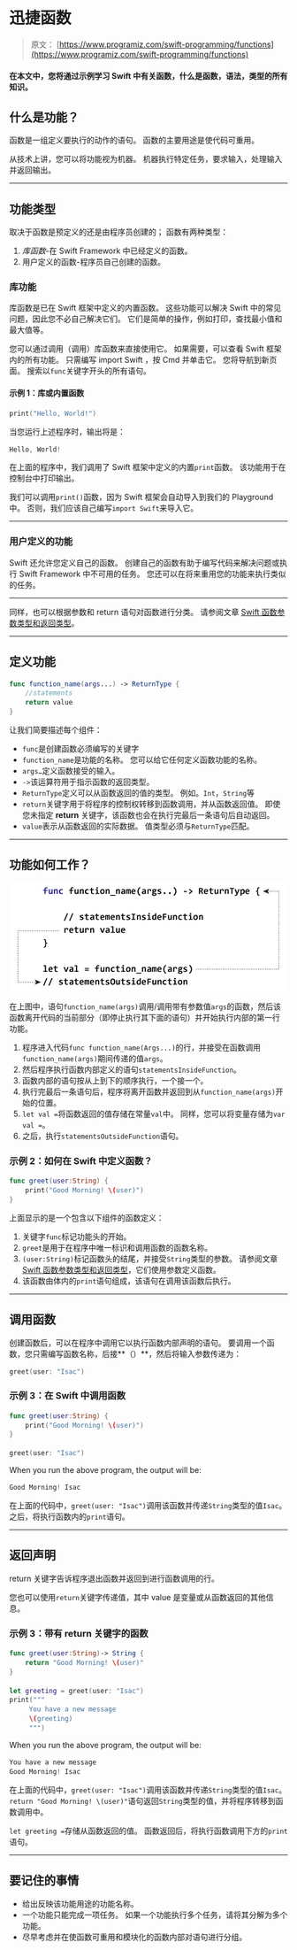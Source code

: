 # 迅捷函数

> 原文： [https://www.programiz.com/swift-programming/functions](https://www.programiz.com/swift-programming/functions)

#### 在本文中，您将通过示例学习 Swift 中有关函数，什么是函数，语法，类型的所有知识。

## 什么是功能？

函数是一组定义要执行的动作的语句。 函数的主要用途是使代码可重用。

从技术上讲，您可以将功能视为机器。 机器执行特定任务，要求输入，处理输入并返回输出。

* * *

## 功能类型

取决于函数是预定义的还是由程序员创建的； 函数有两种类型：

1.  *库函数*-在 Swift Framework 中已经定义的函数。
2.  用户定义的函数-程序员自己创建的函数。

### 库功能

库函数是已在 Swift 框架中定义的内置函数。 这些功能可以解决 Swift 中的常见问题，因此您不必自己解决它们。 它们是简单的操作，例如打印，查找最小值和最大值等。

您可以通过调用（调用）库函数来直接使用它。 如果需要，可以查看 Swift 框架内的所有功能。 只需编写 <cide>import Swift</cide> ，按 Cmd 并单击它。 您将导航到新页面。 搜索以`func`关键字开头的所有语句。

#### 示例 1：库或内置函数

```swift
print("Hello, World!")
```

当您运行上述程序时，输出将是：

```swift
Hello, World!
```

在上面的程序中，我们调用了 Swift 框架中定义的内置`print`函数。 该功能用于在控制台中打印输出。

我们可以调用`print()`函数，因为 Swift 框架会自动导入到我们的 Playground 中。 否则，我们应该自己编写`import Swift`来导入它。

* * *

### 用户定义的功能

Swift 还允许您定义自己的函数。 创建自己的函数有助于编写代码来解决问题或执行 Swift Framework 中不可用的任务。 您还可以在将来重用您的功能来执行类似的任务。

* * *

同样，也可以根据参数和 return 语句对函数进行分类。 请参阅文章 [Swift 函数参数类型和返回类型](/swift-programming/function-parameter-return-values "Swift function parameter types and return types")。

* * *

## 定义功能

```swift
func function_name(args...) -> ReturnType {
    //statements
    return value
}

```

让我们简要描述每个组件：

*   `func`是创建函数必须编写的关键字
*   `function_name`是功能的名称。 您可以给它任何定义函数功能的名称。
*   `args…`定义函数接受的输入。
*   `->`该运算符用于指示函数的返回类型。
*   `ReturnType`定义可以从函数返回的值的类型。 例如。`Int`，`String`等
*   `return`关键字用于将程序的控制权转移到函数调用，并从函数返回值。
    即使您未指定 **return** 关键字，该函数也会在执行完最后一条语句后自动返回。
*   `value`表示从函数返回的实际数据。 值类型必须与`ReturnType`匹配。

* * *

## 功能如何工作？

![How function works in Swift?](img/3a063dc181815fe61258a3e3a2487e2d.png "How function works in Swift?")

在上图中，语句`function_name(args)`调用/调用带有参数值`args`的函数，然后该函数离开代码的当前部分（即停止执行其下面的语句）并开始执行内部的第一行 功能。

1.  程序进入代码`func function_name(Args...)`的行，并接受在函数调用`function_name(args)`期间传递的值`args`。
2.  然后程序执行函数内部定义的语句`statementsInsideFunction`。
3.  函数内部的语句按从上到下的顺序执行，一个接一个。
4.  执行完最后一条语句后，程序将离开函数并返回到从`function_name(args)`开始的位置。
5.  `let val =`将函数返回的值存储在常量`val`中。 同样，您可以将变量存储为`var val =`。
6.  之后，执行`statementsOutsideFunction`语句。

### 示例 2：如何在 Swift 中定义函数？

```swift
func greet(user:String) {
    print("Good Morning! \(user)")
} 
```

上面显示的是一个包含以下组件的函数定义：

1.  关键字`func`标记功能头的开始。
2.  `greet`是用于在程序中唯一标识和调用函数的函数名称。
3.  `(user:String)`标记函数头的结尾，并接受`String`类型的参数。 请参阅文章 [Swift 函数参数类型和返回类型](/swift-programming/function-parameter-return-values "Swift Function Parameter Types and Return Types")，它们使用参数定义函数。
4.  该函数由体内的`print`语句组成，该语句在调用该函数后执行。

* * *

## 调用函数

创建函数后，可以在程序中调用它以执行函数内部声明的语句。 要调用一个函数，您只需编写函数名称，后接**（）**，然后将输入参数传递为：

```swift
greet(user: "Isac")
```

### 示例 3：在 Swift 中调用函数

```swift
func greet(user:String) {
    print("Good Morning! \(user)")
}

greet(user: "Isac") 
```

When you run the above program, the output will be:

```swift
Good Morning! Isac
```

在上面的代码中，`greet(user: "Isac")`调用该函数并传递`String`类型的值`Isac`。 之后，将执行函数内的`print`语句。

* * *

## 返回声明

return 关键字告诉程序退出函数并返回到进行函数调用的行。

您也可以使用`return`关键字传递值，其中 value 是变量或从函数返回的其他信息。

### 示例 3：带有 return 关键字的函数

```swift
func greet(user:String)-> String {
    return "Good Morning! \(user)"
}

let greeting = greet(user: "Isac")
print("""
     You have a new message
     \(greeting)
     """) 
```

When you run the above program, the output will be:

```swift
You have a new message
Good Morning! Isac 
```

在上面的代码中，`greet(user: "Isac")`调用该函数并传递`String`类型的值`Isac`。`return "Good Morning! \(user)"`语句返回`String`类型的值，并将程序转移到函数调用中。

`let greeting =`存储从函数返回的值。 函数返回后，将执行函数调用下方的`print`语句。

* * *

## 要记住的事情

*   给出反映该功能用途的功能名称。
*   一个功能只能完成一项任务。 如果一个功能执行多个任务，请将其分解为多个功能。
*   尽早考虑并在使函数可重用和模块化的函数内部对语句进行分组。